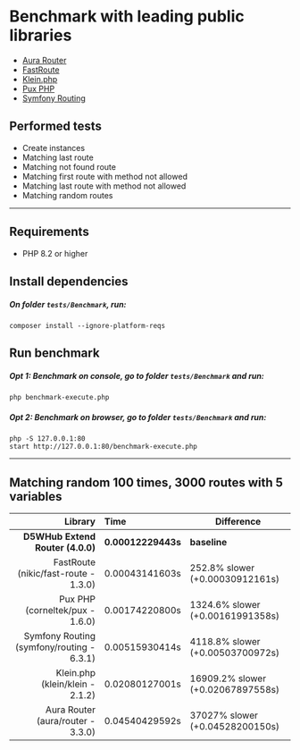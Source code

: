 # Benchmark with leading public libraries
- [Aura Router](https://github.com/auraphp/Aura.Router)
- [FastRoute](https://github.com/nikic/FastRoute)
- [Klein.php](https://github.com/klein/klein.php)
- [Pux PHP](https://github.com/c9s/Pux)
- [Symfony Routing](https://github.com/symfony/routing)

## Performed tests 
- Create instances
- Matching last route
- Matching not found route
- Matching first route with method not allowed
- Matching last route with method not allowed
- Matching random routes

---

## Requirements
- PHP 8.2 or higher

## Install dependencies

##### On folder `tests/Benchmark`, run:
```shell
composer install --ignore-platform-reqs
```

## Run benchmark

##### Opt 1: Benchmark on console, go to folder `tests/Benchmark` and run:
```shell
php benchmark-execute.php
```

##### Opt 2: Benchmark on browser, go to folder `tests/Benchmark` and run:
```shell
php -S 127.0.0.1:80
start http://127.0.0.1:80/benchmark-execute.php
```

---

## Matching random 100 times, 3000 routes with 5 variables
|                                   Library | Time               | Difference                        |
|------------------------------------------:|:-------------------|-----------------------------------|
|          **D5WHub Extend Router (4.0.0)** | **0.00012229443s** | **baseline**                      |
|      FastRoute (nikic/fast-route - 1.3.0) | 0.00043141603s     | 252.8% slower (+0.00030912161s)   |
|           Pux PHP (corneltek/pux - 1.6.0) | 0.00174220800s     | 1324.6% slower (+0.00161991358s)  |
| Symfony Routing (symfony/routing - 6.3.1) | 0.00515930414s     | 4118.8% slower (+0.00503700972s)  |
|           Klein.php (klein/klein - 2.1.2) | 0.02080127001s     | 16909.2% slower (+0.02067897558s) |
|         Aura Router (aura/router - 3.3.0) | 0.04540429592s     | 37027% slower (+0.04528200150s)   |